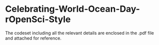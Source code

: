 # Celebrating-World-Ocean-Day-rOpenSci-Style

The codeset including all the relevant details are enclosed in the .pdf file and attached for reference.
